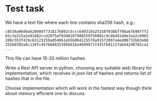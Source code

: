 # Test task

We have a text file where each line contains sha256 hash, e.g.:

```
c8536a06d0a62060df7318176892c5ccc640310a25158f938bf708a6fb96fff2
65c3a315a2e92d82ccd20f5ef93d8187986559f56081c9cbbd414de1ea2c0965
208c553f419c63123259a854861eb5b09412557da91572807a4ed06732b63e66
255b8302a6c134fc457b68835395b61ba4b99971f415fb8111fab542487d2ca1
...
```

This file can have 15-20 million hashes.

Write a Rest API server in python, choosing any suitable web library for implementation, which receives in json list of hashes and returns list of hashes that in the file.

Choose implementation which will work in the fastest way though think about memory efficient one to discuss.
